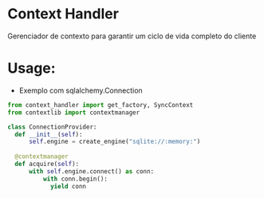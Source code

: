 # Context Handler
Gerenciador de contexto para garantir um ciclo de vida completo do cliente

# Usage:
- Exemplo com sqlalchemy.Connection
```python
from context_handler import get_factory, SyncContext
from contextlib import contextmanager

class ConnectionProvider:
  def __init__(self):
      self.engine = create_engine("sqlite://:memory:")
  
  @contextmanager
  def acquire(self):
      with self.engine.connect() as conn:
          with conn.begin():
            yield conn
```
